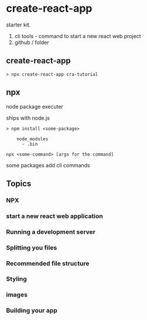 # create-react-app

starter kit.  

1. cli tools - command to start a new react web project
2. github / folder

## create-react-app

```
> npx create-react-app cra-tutorial
```

## npx

node package executer

ships with node.js


```
> npm install <some-package>
```

```
    node_modules
      - .bin
```

```
npx <some-command> [args for the command]
```

some packages add cli commands














## Topics

### NPX

### start a new react web application

### Running a development server

### Splitting you files

### Recommended file structure

### Styling

### images

### Building your app
